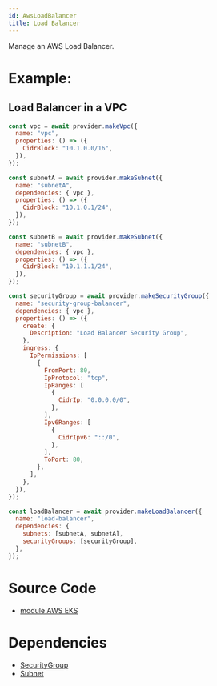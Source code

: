 ```yaml
---
id: AwsLoadBalancer
title: Load Balancer
---
```


Manage an AWS Load Balancer.

# Example:

## Load Balancer in a VPC

```js
const vpc = await provider.makeVpc({
  name: "vpc",
  properties: () => ({
    CidrBlock: "10.1.0.0/16",
  }),
});

const subnetA = await provider.makeSubnet({
  name: "subnetA",
  dependencies: { vpc },
  properties: () => ({
    CidrBlock: "10.1.0.1/24",
  }),
});

const subnetB = await provider.makeSubnet({
  name: "subnetB",
  dependencies: { vpc },
  properties: () => ({
    CidrBlock: "10.1.1.1/24",
  }),
});

const securityGroup = await provider.makeSecurityGroup({
  name: "security-group-balancer",
  dependencies: { vpc },
  properties: () => ({
    create: {
      Description: "Load Balancer Security Group",
    },
    ingress: {
      IpPermissions: [
        {
          FromPort: 80,
          IpProtocol: "tcp",
          IpRanges: [
            {
              CidrIp: "0.0.0.0/0",
            },
          ],
          Ipv6Ranges: [
            {
              CidrIpv6: "::/0",
            },
          ],
          ToPort: 80,
        },
      ],
    },
  }),
});

const loadBalancer = await provider.makeLoadBalancer({
  name: "load-balancer",
  dependencies: {
    subnets: [subnetA, subnetA],
    securityGroups: [securityGroup],
  },
});
```

# Source Code

- [module AWS EKS]()

# Dependencies

- [SecurityGroup](../EC2/SecurityGroup.md)
- [Subnet](../EC2/Subnet.md)
